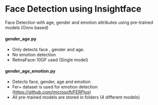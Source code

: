 # Face Detection using Insightface
Face Detection with age, gender and emotion attributes using pre-trained models (Onnx based)

#### gender_age.py

- Only detects face , gender and age. 
- No emotion detection
- RetinaFace-10GF	used (Single model)

#### gender_age_emotion.py

- Detects face, gender, age and emotion
- Fer+ dataset is used for emotion detection (https://github.com/microsoft/FERPlus)
- All pre-trained models are stored in folders (4 different models)
